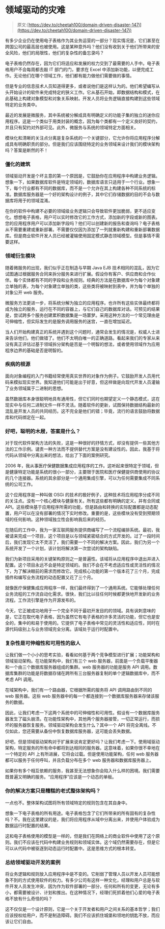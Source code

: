 # 领域驱动的灾难

> 原文:[https://dev.to/cheetah100/domain-driven-disaster-147i](https://dev.to/cheetah100/domain-driven-disaster-147i)

有多少企业仍在使用电子表格作为其业务运营的一部分？现实情况是，它们甚至在跨国公司的最高层也被使用。这是某种意外吗？他们没有收到关于他们所带来的安全风险，他们的局限性，他们的复杂性的备忘录吗？

电子表格仍然存在，因为它们将适应和发展的权力交到了最需要的人手中。电子表格用户不会每周都去敲 IT 部门的门，要求在 Excel 中添加新功能，以便完成工作。无论他们在哪个领域工作，他们都有能力做他们需要做的事情。

但是专业的信息技术人员知道得更多，或者说他们是这样认为的。他们希望编写从头开始设计的软件来完成特定的狭义工作。它从基石开始，即数据结构和模式，在此基础上构建对象模型和对象关系映射。开发人员将业务逻辑直接构建到这些领域特定的业务类中。

最近的发展是微服务，其中系统被分解成具有明确定义的功能子集的独立的迷你应用程序。这是一个类似于用类封装的概念，因为每个类都有一个定义良好的契约，并且只有契约对外部可见。此外，微服务与系统的领域特定方面相关。

模块化和清晰的关注点分离是复杂系统的一个关键部分，它允许你将应用程序分解成具有明确职责的部分。但是我们应该围绕特定的业务领域来设计我们的模块架构吗？答案是断然的不！

### 僵化的建筑

领域驱动开发是个坏主意的第一个原因是，它鼓励你在应用程序中构建业务逻辑。想象一下，如果数据库软件是特定领域的，数据库语言只适用于一个行业。想象一下，每个行业都有不同的数据库，而不是一个允许在其上构建各种不同系统的标准。数据库服务器是一个好的架构设计的例子，其中它们存储数据的目的不会与数据库将用于的领域混淆。

在你的软件中构建不必要的领域级业务逻辑只会导致软件更加脆弱，更不适应变化。想想电子表格，用户可以实时修改它的工作方式，添加新的字段或新的图表。您的应用程序用户可以添加新字段吗？他们可以创建新的报告和查询吗？电子表格从不需要重建或重新部署。不需要仅仅因为添加了一列就重新构建和重新部署数据库。但是商业软件开发人员已经被灌输使用固定模式静态领域模型。但是事情不需要这样。

### 领域衍生模块

随着微服务的出现，我们似乎正在制造与早期 Java EJB 技术相同的混乱，因为它试图通过根据服务合同来拆分服务来进行扩展。假设你有客户、供应商和合作伙伴。每个实体都有不同的字段和业务规则。经典的方法是在数据库中为每个对象建立单独的表，为每个对象建立单独的类，这些类将被映射到表中，并为每个单独的对象公开 web 服务。

微服务方法更进一步，将系统分解为独立的应用程序。也许所有这些实体最终都将成为独立的服务，运行在不同的容器上，与它们自己的数据库对话。可预见的结果是，尝试跨多个服务创建累积数据集是一场噩梦。采用这种方法的一个常见理由是可伸缩性，但实际发生的是服务调用服务的迷宫，一直在增加延迟。

当人们开始构建真正的系统并遇到这个问题时，通常会发生的情况是，权威人士进来告诉他们，他们做错了。他们不太明白唯一的正确道路。看起来我们的专家从来没有真正评估过基于领域拆分架构是否是一个明智的想法，或者使用领域作为应用程序边界的基础是否是明智的。

### 疾病的根源

面向对象编程的入门书籍经常使用真实世界的对象作为例子。它鼓励开发人员用代码来模拟现实世界。我知道他们可能是出于好意，但这样做是向现代开发人员灌输了业务领域属于二进制的思想。

虽然数据库本身很聪明地具有通用性，但它们同时也期望定义一个静态模式，这在现实中与任何二进制文件一样不灵活。随着软件的更新，试图保持数据结构最新的混乱是开发人员的共同经历。这不完全是他们的错；毕竟，流行的语言鼓励将数据库和代码绑定在一起。

### 好吧，聪明的木屐，答案是什么？

对于现代软件架构方法的失败，这是一种很好的抒情方式，却没有提供一些其他方法的工作示例。谴责一种方法而不提供替代方案是没有建设性的。因此，我基于将代码从领域中分离出来的想法，给出了下面的案例研究。

2006 年，我从事医疗保健数据集成应用程序的工作。这听起来很特定于领域，但是健康特定功能是系统的很小一部分，主要限于医院和医疗保健提供商使用的协议的几个连接器。系统的其余部分是一个通用集成引擎，可以为任何需要集成不同系统的公司工作。

这个应用程序是一种叫做 OSGi 的技术的极好例子，这种技术将应用程序分成不同的关注点。没有一个核心模块与健康有关。所有这些都有明确的定义，并有合同或 API。这些模块基于应用程序所需的功能，但是路由和转换的实际配置都是动态配置，用户可以在没有部署的情况下实时修改。重要的是，这些模块没有受到预期领域的任何影响。这种领域独立性会影响我后来的经历。

在随后的工作中，我为一家互联网服务提供商编写了一个流程编排系统。最初，我被请来完成一个项目，这个项目是以与领域紧密结合的方式开发的。过了一段时间后，我们发现它太不灵活了，我们需要一个不同的解决方案。因此，我们为另一个系统开发了一个计划，该计划将解决第一次尝试的架构缺陷。

我们为新项目采用的关键架构原则之一是普遍性。该域将从应用程序中退出并进入配置。这个项目永远不会是特定领域的。我们不会在不考虑适应性或灵活性的情况下，为了解决眼前的需求而修改它。完成核心功能的第一个版本花了三个月，完成插件和编写业务流程的动态配置又花了三个月。

就像医疗保健集成应用程序一样，我们最终得到了一个通用系统。它能够处理任何业务流程的工作流自动化需求。很快，我们比以往任何时候都更快地开发新的业务流程。工作流引擎是作为开源发布的。

今天，它正被成功地用于一个完全不同于最初开发目的的领域。具有讽刺意味的是，它正在取代电子表格，因为虽然它有电子表格的许多灵活的功能，但它也是安全的，集中的和易于使用的。它提供了电子表格中常见的灵活性和适应性，同时在源代码级别上与业务领域完全分离。该域处于运行时配置中。

### 复杂性是可伸缩性和可用性的敌人

让我们做一个小小的思考实验，看看如何基于两个竞争模型进行扩展；功能架构和领域驱动架构。在功能架构中，我们有三个 web 服务器，前面是一个负载平衡器和一个由三个数据库服务器组成的集群。web 服务器的功能是服务 API 调用。数据库集群的功能是将数据存储在跨所有三台服务器复制的单个逻辑数据库中，而不考虑 API 调用。

在域架构中，我们有一个路由器，它根据所需的服务将 API 调用路由到不同的 web 服务器。这些 web 服务器中的每一个都连接到一个数据库服务器来存储该服务的数据。

因此，让我们考虑一下这两个系统中的可伸缩性和可用性。假设有一个数据库服务器发生了磁头崩溃。在功能性架构中，其他两个服务器接管，一切正常运行，而损坏的服务器恢复服务。领域驱动架构会发生什么？其中一个 API 将完全离线。不仅如此，您还需要从备份中恢复数据库服务器，这可能会丢失数据。

好吧，但是领域驱动架构对于扩展来说肯定更好吗？让我们考虑一下。使用域驱动架构，特定服务的所有命中都将到达相同的服务器。这意味着，如果你很不幸地在一个特定的 API 上有所进展，它将会过载。但是使用功能架构，任何 web 服务器都可以服务于任何呼叫，并且负载分布在多个 web 服务器和数据库服务器上。

如果你有多个相互依赖的服务，我甚至无法想象你会陷入什么样的困境。我们需要既普遍又明确的服务。“应用程序”应该是一个动态的单板。

### 你的解决方案只是糟糕的老式整体架构吗？

一点也不。整体架构试图将所有领域特定的规则包含在其自身中。

想象一下电子表格的所有用途。电子表格包含了它们所带来的所有固有的复杂性吗？不。我在这里建议的是，我们将应用程序从域中分离出来，并使用户体验成为数据运行时配置的结果。

这和电子表格使用的模型是一样的，但是我们在网络上的商业软件中使用了这个原则。我们不应该在代码中构建业务规则和领域实体。这个域仍然需要存在，但是它可以从代码中被驱逐到动态运行时配置中。这是思维方式的根本转变。

### 总结领域驱动开发的案例

将业务逻辑和规则放入应用程序中是不变的。它削弱了管理人员以开发人员可能想象不到的方式使用软件的权力。有多少公司有这样一种文化，经理和用户总是与软件开发人员发生冲突，因为作为软件部署的一部分，任何和所有的变更，无论有多小，都需要被设计、计划和推出。在这种情况下，经理们死抓着他们心爱的电子表格不放有什么奇怪的吗？

这不仅仅是一个设计原则，它是一个关于开发者和用户之间关系的基本哲学；我们应该授权给用户，而不是制造障碍。我们不应该抓住城堡和领地的钥匙不放，而应该让它们自由。